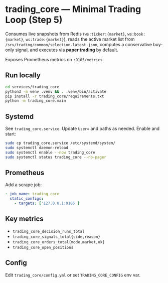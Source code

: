 # trading_core — Minimal Trading Loop (Step 5)

Consumes live snapshots from Redis (`ws:ticker:{market}`, `ws:book:{market}`, `ws:trade:{market}`),
reads the active market list from `/srv/trading/common/selection.latest.json`,
computes a conservative buy-only signal, and executes via **paper trading** by default.

Exposes Prometheus metrics on `:9105/metrics`.

## Run locally
```bash
cd services/trading_core
python3 -m venv .venv && . .venv/bin/activate
pip install -r trading_core/requirements.txt
python -m trading_core.main
```

## Systemd
See `trading_core.service`. Update `User=` and paths as needed.
Enable and start:
```bash
sudo cp trading_core.service /etc/systemd/system/
sudo systemctl daemon-reload
sudo systemctl enable --now trading_core
sudo systemctl status trading_core --no-pager
```

## Prometheus
Add a scrape job:
```yaml
- job_name: trading_core
  static_configs:
    - targets: ['127.0.0.1:9105']
```

## Key metrics
- `trading_core_decision_runs_total`
- `trading_core_signals_total{side,reason}`
- `trading_core_orders_total{mode,market,ok}`
- `trading_core_open_positions`

## Config
Edit `trading_core/config.yml` or set `TRADING_CORE_CONFIG` env var.
